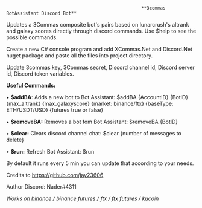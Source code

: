                                                       **3commas BotAssistant Discord Bot**
Updates a 3Commas composite bot's pairs based on lunarcrush's altrank and galaxy scores directly through discord commands. Use $help to see the possible commands.

Create a new C# console program and add XCommas.Net and Discord.Net nuget package and paste all the files into project directory.

Update 3commas key, 3Commas secret, Discord channel id, Discord server id, Discord token variables.

**Useful Commands:**

• **$addBA**: Adds a new bot to Bot Assistant:
 $addBA {AccountID} {BotID} {max_altrank} {max_galaxyscore} {market: binance/ftx} {baseType: ETH/USDT/USD} {futures true or false} 
 
• **$removeBA:** Removes a bot fom Bot Assistant: $removeBA {BotID} 

• **$clear:** Clears discord channel chat: $clear {number of messages to delete} 

• **$run:** Refresh Bot Assistant: $run



By default it runs every 5 min you can update that according to your needs.

Credits to https://github.com/jay23606

Author Discord: Nader#4311

_Works on binance / binance futures / ftx / ftx futures / kucoin_

